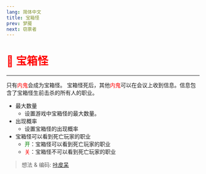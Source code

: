 ```yaml
---
lang: 简体中文
title: 宝箱怪
prev: 梦魇
next: 窃票者
---
```


# <font color=red>👥 <b>宝箱怪</b></font> <Badge text="Impostor" type="tip" vertical="middle"/>

***

只有<font color=red>内鬼</font>会成为宝箱怪。 宝箱怪死后，其他<font color=red>内鬼</font>可以在会议上收到信息。信息包含了宝箱怪生前击杀的所有人的职业。

- 最大数量
  - 设置游戏中宝箱怪的最大数量。
- 出现概率
  - 设置宝箱怪的出现概率
- 宝箱怪可以看到死亡玩家的职业
  - <font color=green>开</font>：宝箱怪可以看到死亡玩家的职业
  - <font color=red>关</font>：宝箱怪不可以看到死亡玩家的职业

> 想法 & 编码: [咔皮呆](https://github.com/KARPED1EM)
